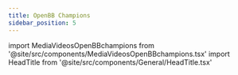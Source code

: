 ```yaml
---
title: OpenBB Champions
sidebar_position: 5
---
```


import MediaVideosOpenBBchampions from '@site/src/components/MediaVideosOpenBBchampions.tsx'
import HeadTitle from '@site/src/components/General/HeadTitle.tsx'

<HeadTitle title="OpenBB Champions" />

<MediaVideosOpenBBchampions />


